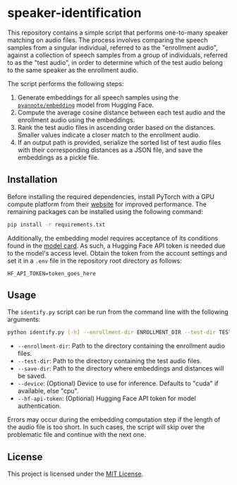 # speaker-identification

This repository contains a simple script that performs one-to-many speaker matching on audio files. The process involves comparing the speech samples from a singular individual, referred to as the "enrollment audio", against a collection of speech samples from a group of individuals, referred to as the "test audio", in order to determine which of the test audio belong to the same speaker as the enrollment audio.

The script performs the following steps:

1. Generate embeddings for all speech samples using the [`pyannote/embedding`](https://huggingface.co/pyannote/embedding) model from Hugging Face.
2. Compute the average cosine distance between each test audio and the enrollment audio using the embeddings.
3. Rank the test audio files in ascending order based on the distances. Smaller values indicate a closer match to the enrollment audio.
4. If an output path is provided, serialize the sorted list of test audio files with their corresponding distances as a JSON file, and save the embeddings as a pickle file.

## Installation

Before installing the required dependencies, install PyTorch with a GPU compute platform from their [website](https://pytorch.org/get-started/locally) for improved performance. The remaining packages can be installed using the following command:

```bash
pip install -r requirements.txt
```

Additionally, the embedding model requires acceptance of its conditions found in the [model card](https://huggingface.co/pyannote/embedding). As such, a Hugging Face API token is needed due to the model's access level. Obtain the token from the account settings and set it in a `.env` file in the repository root directory as follows:

```env
HF_API_TOKEN=token_goes_here
```

## Usage

The `identify.py` script can be run from the command line with the following arguments:

```bash
python identify.py [-h] --enrollment-dir ENROLLMENT_DIR --test-dir TEST_DIR --save-dir SAVE_DIR [--device DEVICE] [--hf-api-token HF_API_TOKEN]
```

- `--enrollment-dir`: Path to the directory containing the enrollment audio files.
- `--test-dir`: Path to the directory containing the test audio files.
- `--save-dir`: Path to the directory where embeddings and distances will be saved.
- `--device`: (Optional) Device to use for inference. Defaults to "cuda" if available, else "cpu".
- `--hf-api-token`: (Optional) Hugging Face API token for model authentication.

Errors may occur during the embedding computation step if the length of the audio file is too short. In such cases, the script will skip over the problematic file and continue with the next one.

## License

This project is licensed under the [MIT License](LICENSE).
